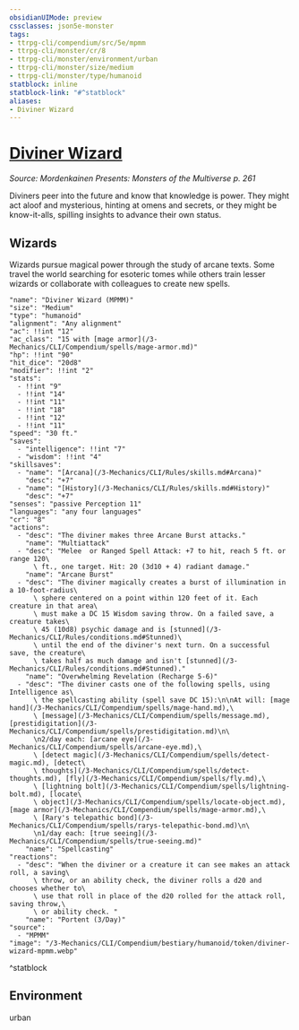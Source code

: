 ```yaml
---
obsidianUIMode: preview
cssclasses: json5e-monster
tags:
- ttrpg-cli/compendium/src/5e/mpmm
- ttrpg-cli/monster/cr/8
- ttrpg-cli/monster/environment/urban
- ttrpg-cli/monster/size/medium
- ttrpg-cli/monster/type/humanoid
statblock: inline
statblock-link: "#^statblock"
aliases:
- Diviner Wizard
---
```

# [Diviner Wizard](3-Mechanics\CLI\Compendium\bestiary\humanoid/diviner-wizard-mpmm.md)
*Source: Mordenkainen Presents: Monsters of the Multiverse p. 261*  

Diviners peer into the future and know that knowledge is power. They might act aloof and mysterious, hinting at omens and secrets, or they might be know-it-alls, spilling insights to advance their own status.

## Wizards

Wizards pursue magical power through the study of arcane texts. Some travel the world searching for esoteric tomes while others train lesser wizards or collaborate with colleagues to create new spells.

```statblock
"name": "Diviner Wizard (MPMM)"
"size": "Medium"
"type": "humanoid"
"alignment": "Any alignment"
"ac": !!int "12"
"ac_class": "15 with [mage armor](/3-Mechanics/CLI/Compendium/spells/mage-armor.md)"
"hp": !!int "90"
"hit_dice": "20d8"
"modifier": !!int "2"
"stats":
  - !!int "9"
  - !!int "14"
  - !!int "11"
  - !!int "18"
  - !!int "12"
  - !!int "11"
"speed": "30 ft."
"saves":
  - "intelligence": !!int "7"
  - "wisdom": !!int "4"
"skillsaves":
  - "name": "[Arcana](/3-Mechanics/CLI/Rules/skills.md#Arcana)"
    "desc": "+7"
  - "name": "[History](/3-Mechanics/CLI/Rules/skills.md#History)"
    "desc": "+7"
"senses": "passive Perception 11"
"languages": "any four languages"
"cr": "8"
"actions":
  - "desc": "The diviner makes three Arcane Burst attacks."
    "name": "Multiattack"
  - "desc": "Melee  or Ranged Spell Attack: +7 to hit, reach 5 ft. or range 120\
      \ ft., one target. Hit: 20 (3d10 + 4) radiant damage."
    "name": "Arcane Burst"
  - "desc": "The diviner magically creates a burst of illumination in a 10-foot-radius\
      \ sphere centered on a point within 120 feet of it. Each creature in that area\
      \ must make a DC 15 Wisdom saving throw. On a failed save, a creature takes\
      \ 45 (10d8) psychic damage and is [stunned](/3-Mechanics/CLI/Rules/conditions.md#Stunned)\
      \ until the end of the diviner's next turn. On a successful save, the creature\
      \ takes half as much damage and isn't [stunned](/3-Mechanics/CLI/Rules/conditions.md#Stunned)."
    "name": "Overwhelming Revelation (Recharge 5-6)"
  - "desc": "The diviner casts one of the following spells, using Intelligence as\
      \ the spellcasting ability (spell save DC 15):\n\nAt will: [mage hand](/3-Mechanics/CLI/Compendium/spells/mage-hand.md),\
      \ [message](/3-Mechanics/CLI/Compendium/spells/message.md), [prestidigitation](/3-Mechanics/CLI/Compendium/spells/prestidigitation.md)\n\
      \n2/day each: [arcane eye](/3-Mechanics/CLI/Compendium/spells/arcane-eye.md),\
      \ [detect magic](/3-Mechanics/CLI/Compendium/spells/detect-magic.md), [detect\
      \ thoughts](/3-Mechanics/CLI/Compendium/spells/detect-thoughts.md), [fly](/3-Mechanics/CLI/Compendium/spells/fly.md),\
      \ [lightning bolt](/3-Mechanics/CLI/Compendium/spells/lightning-bolt.md), [locate\
      \ object](/3-Mechanics/CLI/Compendium/spells/locate-object.md), [mage armor](/3-Mechanics/CLI/Compendium/spells/mage-armor.md),\
      \ [Rary's telepathic bond](/3-Mechanics/CLI/Compendium/spells/rarys-telepathic-bond.md)\n\
      \n1/day each: [true seeing](/3-Mechanics/CLI/Compendium/spells/true-seeing.md)"
    "name": "Spellcasting"
"reactions":
  - "desc": "When the diviner or a creature it can see makes an attack roll, a saving\
      \ throw, or an ability check, the diviner rolls a d20 and chooses whether to\
      \ use that roll in place of the d20 rolled for the attack roll, saving throw,\
      \ or ability check. "
    "name": "Portent (3/Day)"
"source":
  - "MPMM"
"image": "/3-Mechanics/CLI/Compendium/bestiary/humanoid/token/diviner-wizard-mpmm.webp"
```
^statblock

## Environment

urban